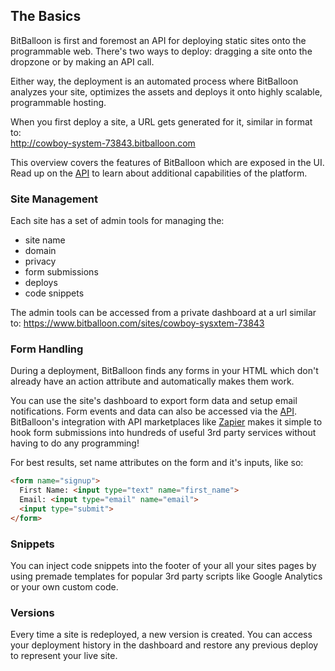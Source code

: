 ## The Basics


BitBalloon is first and foremost an API for deploying static sites onto the programmable web. There's two ways to deploy: dragging a site onto the dropzone or by making an API call.

Either way, the deployment is an automated process where BitBalloon analyzes your site, optimizes the assets and deploys it onto highly scalable, programmable hosting.

When you first deploy a site, a URL gets generated for it, similar in format to:<br/> http://cowboy-system-73843.bitballoon.com

<div class="panel">
This overview covers the features of BitBalloon which are exposed in the UI. Read up on the <a href="/docs/api#sites">API</a> to learn about additional capabilities of the platform.
</div>

### Site Management

Each site has a set of admin tools for managing the:

* site name
* domain
* privacy
* form submissions
* deploys
* code snippets

The admin tools can be accessed from a private dashboard at a url similar to:
https://www.bitballoon.com/sites/cowboy-sysxtem-73843


### Form Handling

During a deployment, BitBalloon finds any forms in your HTML which don't already have an action attribute and automatically makes them work.

You can use the site's dashboard to export form data and setup email notifications. Form events and data can also be accessed via the <a href="/docs/api#forms">API</a>. BitBalloon's integration with API marketplaces like <a href="/docs/zapier">Zapier</a> makes it simple to hook form submissions into hundreds of useful 3rd party services without having to do any programming!

For best results, set name attributes on the form and it's inputs, like so:

```html
<form name="signup">
  First Name: <input type="text" name="first_name">
  Email: <input type="email" name="email">
  <input type="submit">
</form>
```



### Snippets

You can inject code snippets into the footer of your all your sites pages by using premade templates for popular 3rd party scripts like Google Analytics or your own custom code.


### Versions

Every time a site is redeployed, a new version is created. You can access your deployment history in the dashboard and restore any previous deploy to represent your live site.